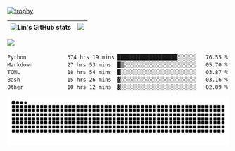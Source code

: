 [![trophy](https://github-profile-trophy.vercel.app/?username=ocss884&column=7)](https://github.com/ocss884)

| ![Lin's GitHub stats](https://github-readme-stats.vercel.app/api?username=ocss884&show_icons=true&hide_border=True&count_private=true) | ![](https://github-readme-streak-stats.herokuapp.com?user=ocss884&hide_border=true&date_format=M%20j%5B%2C%20Y%5D&ring=7EDDCF&fire=7EDDCF") |
| ------------------------------------------------------------ | ------------------------------------------------------------ |

![](https://komarev.com/ghpvc/?username=ocss884&color=brightgreen)

<!--START_SECTION:waka-->

```txt
Python             374 hrs 19 mins ███████████████████░░░░░░   76.55 %
Markdown           27 hrs 53 mins  █▒░░░░░░░░░░░░░░░░░░░░░░░   05.70 %
TOML               18 hrs 54 mins  █░░░░░░░░░░░░░░░░░░░░░░░░   03.87 %
Bash               15 hrs 26 mins  ▓░░░░░░░░░░░░░░░░░░░░░░░░   03.16 %
Other              10 hrs 12 mins  ▓░░░░░░░░░░░░░░░░░░░░░░░░   02.09 %
```

<!--END_SECTION:waka-->

<p align="center">
   <img src="https://github.com/ocss884/ocss884/blob/output/github-snake.svg" alt="snake">
</p>
